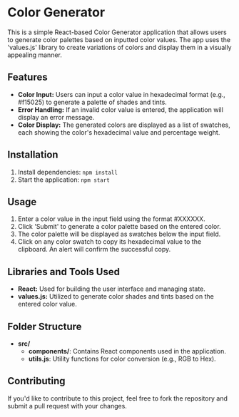 # Color Generator

This is a simple React-based Color Generator application that allows users to generate color palettes based on inputted color values. The app uses the 'values.js' library to create variations of colors and display them in a visually appealing manner.

## Features

- **Color Input:** Users can input a color value in hexadecimal format (e.g., #f15025) to generate a palette of shades and tints.
- **Error Handling:** If an invalid color value is entered, the application will display an error message.
- **Color Display:** The generated colors are displayed as a list of swatches, each showing the color's hexadecimal value and percentage weight.

## Installation

1. Install dependencies: `npm install`
2. Start the application: `npm start`

## Usage

1. Enter a color value in the input field using the format #XXXXXX.
2. Click 'Submit' to generate a color palette based on the entered color.
3. The color palette will be displayed as swatches below the input field.
4. Click on any color swatch to copy its hexadecimal value to the clipboard. An alert will confirm the successful copy.

## Libraries and Tools Used

- **React:** Used for building the user interface and managing state.
- **values.js:** Utilized to generate color shades and tints based on the entered color value.

## Folder Structure

- **src/**
  - **components/**: Contains React components used in the application.
  - **utils.js**: Utility functions for color conversion (e.g., RGB to Hex).

## Contributing

If you'd like to contribute to this project, feel free to fork the repository and submit a pull request with your changes.
